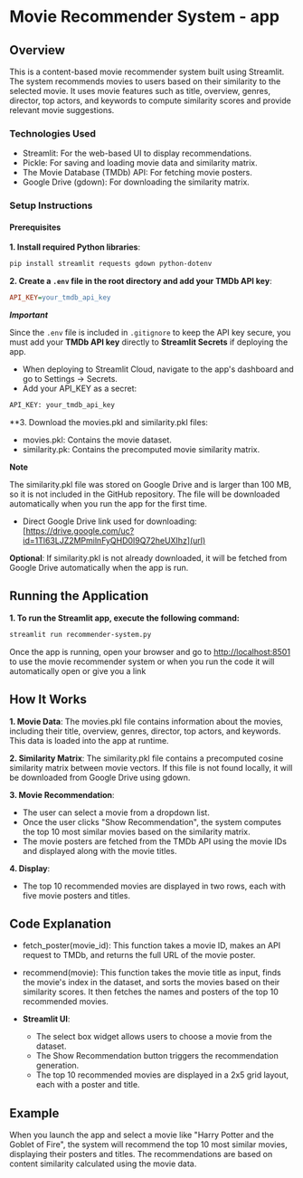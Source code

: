 # Movie Recommender System - app

## Overview

This is a content-based movie recommender system built using Streamlit. The system recommends movies to users based on their similarity to the selected movie. It uses movie features such as title, overview, genres, director, top actors, and keywords to compute similarity scores and provide relevant movie suggestions.

### Technologies Used
- Streamlit: For the web-based UI to display recommendations.
- Pickle: For saving and loading movie data and similarity matrix.
- The Movie Database (TMDb) API: For fetching movie posters.
- Google Drive (gdown): For downloading the similarity matrix.

### Setup Instructions

#### Prerequisites

**1. Install required Python libraries**:
```bash
pip install streamlit requests gdown python-dotenv
```

**2. Create a `.env` file in the root directory and add your TMDb API key**:
```ini
API_KEY=your_tmdb_api_key
```

***Important*** 

Since the `.env` file is included in `.gitignore` to keep the API key secure, you must add your **TMDb API key** directly to **Streamlit Secrets** if deploying the app.
- When deploying to Streamlit Cloud, navigate to the app's dashboard and go to Settings → Secrets.
- Add your API_KEY as a secret:
```txt
API_KEY: your_tmdb_api_key
```

**3. Download the movies.pkl and similarity.pkl files:

- movies.pkl: Contains the movie dataset.
- similarity.pk: Contains the precomputed movie similarity matrix.

**Note** 

The similarity.pkl file was stored on Google Drive and is larger than 100 MB, so it is not included in the GitHub repository. The file will be downloaded automatically when you run the app for the first time.
- Direct Google Drive link used for downloading: [https://drive.google.com/uc?id=1Tl63LJZ2MPmilnFyQHD0I9Q72heUXIhz](url)

**Optional**: If similarity.pkl is not already downloaded, it will be fetched from Google Drive automatically when the app is run.

## Running the Application

**1. To run the Streamlit app, execute the following command:**
``` bash
streamlit run recommender-system.py
```

Once the app is running, open your browser and go to [http://localhost:8501](url) to use the movie recommender system or when you run the code it will automatically open or give you a link

## How It Works

**1. Movie Data**: The movies.pkl file contains information about the movies, including their title, overview, genres, director, top actors, and keywords. This data is loaded into the app at runtime.

**2. Similarity Matrix**: The similarity.pkl file contains a precomputed cosine similarity matrix between movie vectors. If this file is not found locally, it will be downloaded from Google Drive using gdown.

**3. Movie Recommendation**:

- The user can select a movie from a dropdown list.
- Once the user clicks "Show Recommendation", the system computes the top 10 most similar movies based on the similarity matrix.
- The movie posters are fetched from the TMDb API using the movie IDs and displayed along with the movie titles.

**4. Display**:

- The top 10 recommended movies are displayed in two rows, each with five movie posters and titles.

## Code Explanation

* fetch_poster(movie_id): This function takes a movie ID, makes an API request to TMDb, and returns the full URL of the movie poster.

* recommend(movie): This function takes the movie title as input, finds the movie's index in the dataset, and sorts the movies based on their similarity scores. It then fetches the names and posters of the top 10 recommended movies.

* **Streamlit UI**:
  - The select box widget allows users to choose a movie from the dataset.
  - The Show Recommendation button triggers the recommendation generation.
  - The top 10 recommended movies are displayed in a 2x5 grid layout, each with a poster and title.

## Example

When you launch the app and select a movie like "Harry Potter and the Goblet of Fire", the system will recommend the top 10 most similar movies, displaying their posters and titles. The recommendations are based on content similarity calculated using the movie data.









